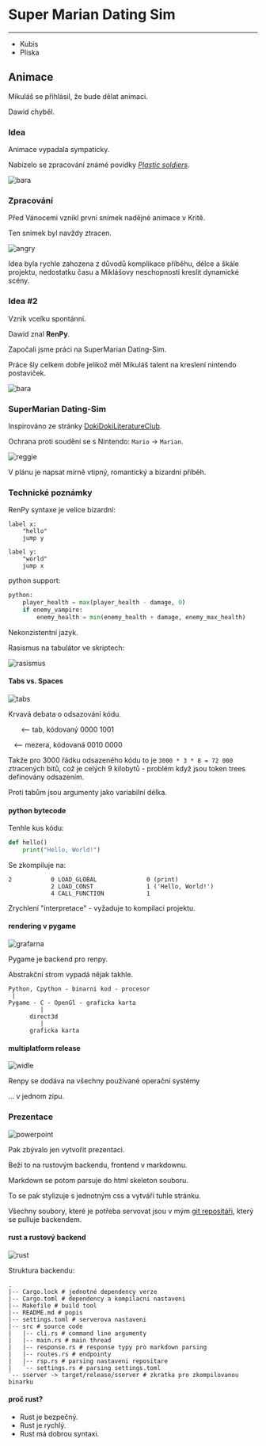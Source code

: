 # Super Marian Dating Sim
---------------------------------
+ Kubis
+ Pliska

## Animace

Mikuláš se přihlásil, že bude dělat animaci.

Dawid chyběl.

### Idea

Animace vypadala sympaticky.

Nabízelo se zpracování známé povídky [*Plastic soldiers*](https://docs.google.com/document/d/1-aIxD_GheagFxuDhVp_X0G1NvYPB8MfaCgDtlZa69qw).

![bara](bullets.jpg)

### Zpracování

Před Vánocemi vznikl první snímek nadějné animace v Kritě.

Ten snímek byl navždy ztracen.

![angry](angry.jpg)

Idea byla rychle zahozena z důvodů komplikace příběhu, délce a škále projektu, nedostatku času a Miklášovy neschopnosti kreslit dynamické scény.

### Idea #2

Vznik vcelku spontánní.

Dawid znal **RenPy**.

Započali jsme práci na SuperMarian Dating-Sim.

Práce šly celkem dobře jelikož měl Mikuláš talent na kreslení nintendo postaviček.

![bara](bara.png)

### SuperMarian Dating-Sim

Inspirováno ze stránky [DokiDokiLiteratureClub](https://ddlc.moe).

Ochrana proti soudění se s Nintendo: `Mario` -> `Marian`.

![reggie](reggie.jpg)

V plánu je napsat mírně vtipný, romantický a bizardní příběh.

### Technické poznámky

RenPy syntaxe je velice bizardní:
```renpy
label x:
	"hello"
	jump y

label y:
	"world"
	jump x
```
python support:
```python
python:
    player_health = max(player_health - damage, 0)
    if enemy_vampire:
        enemy_health = min(enemy_health + damage, enemy_max_health)
```
Nekonzistentní jazyk.

Rasismus na tabulátor ve skriptech:

![rasismus](rasismus.png)

#### Tabs vs. Spaces

![tabs](tabs.jpg)

Krvavá debata o odsazování kódu.

`	` <-- tab, kódovaný 0000 1001

` `   <-- mezera, kódovaná 0010 0000

Takže pro 3000 řádku odsazeného kódu to je
`3000 * 3 * 8 = 72 000` ztracených bitů, což je celých 9 kilobytů - problém když jsou token trees definovány odsazením.

Proti tabům jsou argumenty jako variabilní délka.

#### python bytecode

Tenhle kus kódu:
```python
def hello()
    print("Hello, World!")
```
Se zkompiluje na:
```
2           0 LOAD_GLOBAL              0 (print)
            2 LOAD_CONST               1 ('Hello, World!')
            4 CALL_FUNCTION            1
```
Zrychlení "interpretace" - vyžaduje to kompilaci projektu.

#### rendering v pygame

![grafarna](grafarna.png)

Pygame je backend pro renpy.

Abstrakční strom vypadá nějak takhle.

```
Python, Cpython - binarni kod - procesor
 |
Pygame - C - OpenGl - graficka karta
		 |
	  direct3d
	  	 |
	  graficka karta

```

#### multiplatform release

![widle](widle.jpg)

Renpy se dodáva na všechny používané operační systémy

... v jednom zipu.

### Prezentace

![powerpoint](powerpoint.jpg)

Pak zbývalo jen vytvořit prezentaci.

Beží to na rustovým backendu, frontend v markdownu.

Markdown se potom parsuje do html skeleton souboru.

To se pak stylizuje s jednotným css a vytváří tuhle stránku.

Všechny soubory, které je potřeba servovat jsou v mým [git repositáři](https://github.com/Dawidkubis/test),
 který se pulluje backendem.

#### rust a rustový backend

![rust](rust.jpg)

Struktura backendu:
```
.
|-- Cargo.lock # jednotné dependency verze
|-- Cargo.toml # dependency a kompilacni nastaveni
|-- Makefile # build tool
|-- README.md # popis
|-- settings.toml # serverova nastaveni
|-- src # source code
|   |-- cli.rs # command line argumenty
|   |-- main.rs # main thread
|   |-- response.rs # response typy pro markdown parsing
|   |-- routes.rs # endpointy
|   |-- rsp.rs # parsing nastaveni repositare
|   `-- settings.rs # parsing settings.toml
`-- sserver -> target/release/sserver # zkratka pro zkompilovanou binarku
```

#### proč rust?

+ Rust je bezpečný.
+ Rust je rychlý.
+ Rust má dobrou syntaxi.
